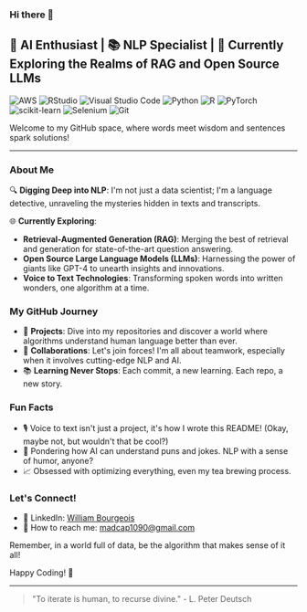 ### Hi there 👋

## 🤖 AI Enthusiast | 📚 NLP Specialist | 🚀 Currently Exploring the Realms of RAG and Open Source LLMs

![AWS](https://img.shields.io/badge/AWS-%23FF9900.svg?style=for-the-badge&logo=amazon-aws&logoColor=white) ![RStudio](https://img.shields.io/badge/RStudio-4285F4?style=for-the-badge&logo=rstudio&logoColor=white) ![Visual Studio Code](https://img.shields.io/badge/Visual%20Studio%20Code-0078d7.svg?style=for-the-badge&logo=visual-studio-code&logoColor=white) ![Python](https://img.shields.io/badge/python-3670A0?style=for-the-badge&logo=python&logoColor=ffdd54) ![R](https://img.shields.io/badge/r-%23276DC3.svg?style=for-the-badge&logo=r&logoColor=white) ![PyTorch](https://img.shields.io/badge/PyTorch-%23EE4C2C.svg?style=for-the-badge&logo=PyTorch&logoColor=white) ![scikit-learn](https://img.shields.io/badge/scikit--learn-%23F7931E.svg?style=for-the-badge&logo=scikit-learn&logoColor=white) ![Selenium](https://img.shields.io/badge/-selenium-%43B02A?style=for-the-badge&logo=selenium&logoColor=white) ![Git](https://img.shields.io/badge/git-%23F05033.svg?style=for-the-badge&logo=git&logoColor=white)

Welcome to my GitHub space, where words meet wisdom and sentences spark solutions!

---

### About Me

🔍 **Digging Deep into NLP**: I'm not just a data scientist; I'm a language detective, unraveling the mysteries hidden in texts and transcripts.

🌐 **Currently Exploring**: 
- **Retrieval-Augmented Generation (RAG)**: Merging the best of retrieval and generation for state-of-the-art question answering.
- **Open Source Large Language Models (LLMs)**: Harnessing the power of giants like GPT-4 to unearth insights and innovations.
- **Voice to Text Technologies**: Transforming spoken words into written wonders, one algorithm at a time.

### My GitHub Journey

- 🧠 **Projects**: Dive into my repositories and discover a world where algorithms understand human language better than ever.
- 🤝 **Collaborations**: Let's join forces! I'm all about teamwork, especially when it involves cutting-edge NLP and AI.
- 📚 **Learning Never Stops**: Each commit, a new learning. Each repo, a new story.

### Fun Facts

- 🎙️ Voice to text isn't just a project, it's how I wrote this README! (Okay, maybe not, but wouldn't that be cool?)
- 🤔 Pondering how AI can understand puns and jokes. NLP with a sense of humor, anyone?
- 📈 Obsessed with optimizing everything, even my tea brewing process.

### Let's Connect!

- 🔗 LinkedIn: [William Bourgeois](https://www.linkedin.com/in/williambourgeois/)
- 📧 How to reach me: [madcap1090@gmail.com](mailto:madcap1090@gmail.com)

Remember, in a world full of data, be the algorithm that makes sense of it all!

Happy Coding! 🚀



---

> "To iterate is human, to recurse divine." - L. Peter Deutsch

<!--
**madcap1090/madcap1090** is a ✨ _special_ ✨ repository because its `README.md` (this file) appears on your GitHub profile.

Here are some ideas to get you started:

- 🔭 I’m currently working on ...
- 🌱 I’m currently learning ...
- 👯 I’m looking to collaborate on ...
- 🤔 I’m looking for help with ...
- 💬 Ask me about ...
- 📫 How to reach me: ...
- 😄 Pronouns: ...
- ⚡ Fun fact: ...
-->
